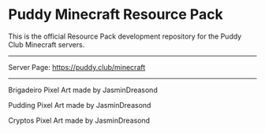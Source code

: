 # Puddy Minecraft Resource Pack

This is the official Resource Pack development repository for the Puddy Club Minecraft servers.

<hr/>

Server Page: https://puddy.club/minecraft

<hr/>

Brigadeiro Pixel Art made by JasminDreasond

Pudding Pixel Art made by JasminDreasond

Cryptos Pixel Art made by JasminDreasond